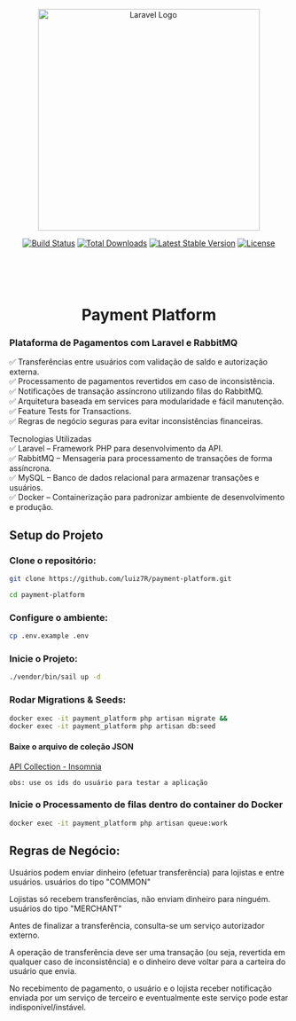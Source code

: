 <p align="center"><a href="https://laravel.com" target="_blank"><img src="https://raw.githubusercontent.com/laravel/art/master/logo-lockup/5%20SVG/2%20CMYK/1%20Full%20Color/laravel-logolockup-cmyk-red.svg" width="400" alt="Laravel Logo"></a></p>

<p align="center">
<a href="https://github.com/laravel/framework/actions"><img src="https://github.com/laravel/framework/workflows/tests/badge.svg" alt="Build Status"></a>
<a href="https://packagist.org/packages/laravel/framework"><img src="https://img.shields.io/packagist/dt/laravel/framework" alt="Total Downloads"></a>
<a href="https://packagist.org/packages/laravel/framework"><img src="https://img.shields.io/packagist/v/laravel/framework" alt="Latest Stable Version"></a>
<a href="https://packagist.org/packages/laravel/framework"><img src="https://img.shields.io/packagist/l/laravel/framework" alt="License"></a>
</p>

<br>
<br>
<br>
<h1 align="center">Payment Platform</h1>

### Plataforma de Pagamentos com Laravel e RabbitMQ

✅ Transferências entre usuários com validação de saldo e autorização externa.
<br>
✅ Processamento de pagamentos revertidos em caso de inconsistência.
<br>
✅ Notificações de transação assíncrono utilizando filas do RabbitMQ.
<br>
✅ Arquitetura baseada em services para modularidade e fácil manutenção.
<br>
✅ Feature Tests for Transactions.
<br>
✅ Regras de negócio seguras para evitar inconsistências financeiras.

Tecnologias Utilizadas
<br>
✅  Laravel – Framework PHP para desenvolvimento da API.
<br>
✅  RabbitMQ – Mensageria para processamento de transações de forma assíncrona.
<br>
✅  MySQL – Banco de dados relacional para armazenar transações e usuários.
<br>
✅  Docker – Containerização para padronizar ambiente de desenvolvimento e produção.

## Setup do Projeto
### Clone o repositório:

```bash
git clone https://github.com/luiz7R/payment-platform.git

cd payment-platform
```

### Configure o ambiente:
```bash
cp .env.example .env
```

### Inicie o Projeto:

```bash
./vendor/bin/sail up -d
```

### Rodar Migrations & Seeds:

```bash
docker exec -it payment_platform php artisan migrate &&
docker exec -it payment_platform php artisan db:seed
```

#### Baixe o arquivo de coleção JSON
 [API Collection - Insomnia](./Payment_Platform_Collection_2025-02-01.json)

    obs: use os ids do usuário para testar a aplicação

### Inicie o Processamento de filas dentro do container do Docker

```bash
docker exec -it payment_platform php artisan queue:work
```


## Regras de Negócio:

Usuários podem enviar dinheiro (efetuar transferência) para lojistas e entre usuários.
usuários do tipo "COMMON"

Lojistas só recebem transferências, não enviam dinheiro para ninguém.
usuários do tipo "MERCHANT"

Antes de finalizar a transferência, consulta-se um serviço autorizador externo.

A operação de transferência deve ser uma transação (ou seja, revertida em qualquer caso de inconsistência) e o dinheiro deve voltar para a carteira do usuário que envia.

No recebimento de pagamento, o usuário e o lojista receber notificação enviada por um serviço de terceiro e eventualmente este serviço pode estar indisponível/instável.


